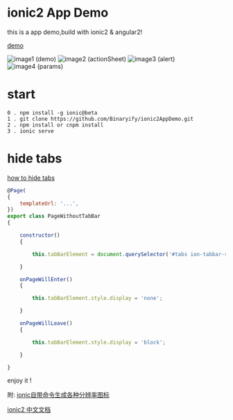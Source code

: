 # ionic2 App Demo
this is a app demo,build with ionic2 & angular2!

[demo](http://binaryify.github.io/demo/ionic2/)

![image1 (demo)](http://binaryify.github.io/images/ionic2/1.png)
![image2 (actionSheet)](http://binaryify.github.io/images/ionic2/2.png)
![image3 (alert)](http://binaryify.github.io/images/ionic2/3.png)
![image4 (params)](http://binaryify.github.io/images/ionic2/4.png)
# start
```
0 . npm install -g ionic@beta
1 . git clone https://github.com/Binaryify/ionic2AppDemo.git
2 . npm install or cnpm install
3 . ionic serve
```

# hide tabs
[how to hide tabs](https://forum.ionicframework.com/t/ionic2-hide-tabs/37998/5)

```js
@Page(
{
    templateUrl: '...',
})
export class PageWithoutTabBar
{

    constructor()
    {

        this.tabBarElement = document.querySelector('#tabs ion-tabbar-section');

    }

    onPageWillEnter()
    {

        this.tabBarElement.style.display = 'none';

    }

    onPageWillLeave()
    {

        this.tabBarElement.style.display = 'block';

    }

}
```

enjoy it !

附:
[ionic自带命令生成各种分辨率图标](http://ionichina.com/topic/54e455ab2be672f1111c01e2)


[ionic2 中文文档](https://github.com/Raineye/ionic2)
